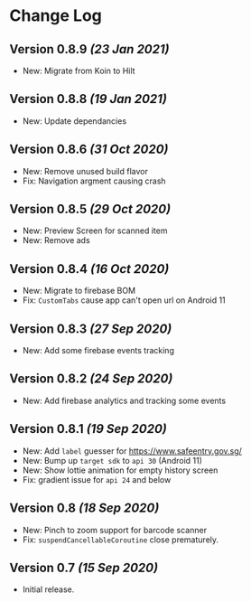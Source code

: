 Change Log
==========

Version 0.8.9 *(23 Jan 2021)*
----------------------------
 * New: Migrate from Koin to Hilt

Version 0.8.8 *(19 Jan 2021)*
----------------------------
 * New: Update dependancies

Version 0.8.6 *(31 Oct 2020)*
----------------------------
 * New: Remove unused build flavor
 * Fix: Navigation argment causing crash 

Version 0.8.5 *(29 Oct 2020)*
----------------------------

 * New: Preview Screen for scanned item
 * New: Remove ads

Version 0.8.4 *(16 Oct 2020)*
----------------------------

 * New: Migrate to firebase BOM
 * Fix: `CustomTabs` cause app can't open url on Android 11

Version 0.8.3 *(27 Sep 2020)*
----------------------------

 * New: Add some firebase events tracking

Version 0.8.2 *(24 Sep 2020)*
----------------------------

 * New: Add firebase analytics and tracking some events

Version 0.8.1 *(19 Sep 2020)*
----------------------------

 * New: Add `label` guesser for <https://www.safeentry.gov.sg/>
 * New: Bump up `target sdk` to `api 30` (Android 11)
 * New: Show lottie animation for empty history screen
 * Fix: gradient issue for `api 24` and below


Version 0.8 *(18 Sep 2020)*
----------------------------

 * New: Pinch to zoom support for barcode scanner
 * Fix: `suspendCancellableCoroutine` close prematurely.


Version 0.7 *(15 Sep 2020)*
----------------------------

 * Initial release.